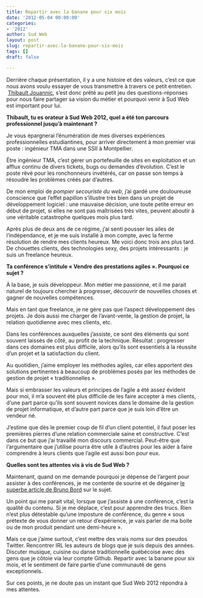```yaml
---
title: Repartir avec la banane pour six mois
date: '2012-05-04 00:00:00'
categories:
- '2012'
author: Sud Web
layout: post
slug: repartir-avec-la-banane-pour-six-mois
tags: []
draft: false

---
```

Derrière chaque présentation, il y a une histoire et des valeurs, c&rsquo;est ce que nous avons voulu essayer de vous transmettre à travers ce petit entretien.  [Thibault Jouannic](http://sudweb.fr/2012/speaker/thibault-jouannic/), s&rsquo;est donc prêté au petit jeu des questions-réponses pour nous faire partager sa vision du métier et pourquoi venir à Sud Web est important pour lui.

**Thibault, tu es orateur à Sud Web 2012, quel a été ton parcours professionnel jusqu&rsquo;à maintenant ?**

Je vous épargnerai l&rsquo;énumération de mes diverses expériences professionnelles estudiantines, pour arriver directement à mon premier vrai poste : ingénieur TMA dans une <abbr>SSII</abbr> à Montpellier.

Être ingénieur TMA, c&rsquo;est gérer un portefeuille de sites en exploitation et un afflux continu de divers tickets, bugs ou demandes d&rsquo;évolution. C&rsquo;est le poste rêvé pour les ronchonneurs invétérés, car on passe son temps à résoudre les problèmes créés par d&rsquo;autres.

De mon emploi de *pompier secouriste du web*, j&rsquo;ai gardé une douloureuse conscience que l&rsquo;effet papillon s&rsquo;illustre très bien dans un projet de développement logiciel : une mauvaise décision, une toute petite erreur en début de projet, si elles ne sont pas maîtrisées très vites, peuvent aboutir à une véritable catastrophe quelques mois plus tard.

Après plus de deux ans de ce régime, j&rsquo;ai senti pousser les ailes de l&rsquo;indépendance, et je me suis installé à mon compte, avec la ferme résolution de rendre mes clients heureux. Me voici donc trois ans plus tard. De chouettes clients, des technologies sexy, des projets intéressants : je suis un freelance heureux.

**Ta conférence s&rsquo;intitule « Vendre des prestations agiles ». Pourquoi ce sujet ?**

À la base, je suis développeur. Mon métier me passionne, et il me parait naturel de toujours chercher à progresser, découvrir de nouvelles choses et gagner de nouvelles compétences.

Mais en tant que freelance, je ne gère pas que l&rsquo;aspect développement des projets. Je dois aussi me charger de l&rsquo;avant-vente, la gestion de projet, la relation quotidienne avec mes clients, etc.

Dans les conférences auxquelles j&rsquo;assiste, ce sont des éléments qui sont souvent laissés de côté, au profit de la technique. Résultat : progresser dans ces domaines est plus difficile, alors qu&rsquo;ils sont essentiels à la réussite d&rsquo;un projet et la satisfaction du client.

Au quotidien, j&rsquo;aime employer les méthodes agiles, car elles apportent des solutions pertinentes à beaucoup de problèmes posés par les méthodes de gestion de projet « traditionnelles ».

Mais si embrasser les valeurs et principes de l&rsquo;agile a été assez évident pour moi, il m&rsquo;a souvent été plus difficile de les faire accepter à mes clients, d&rsquo;une part parce qu&rsquo;ils sont souvent novices dans le domaine de la gestion de projet informatique, et d&rsquo;autre part parce que je suis loin d&rsquo;être un vendeur né.

J&rsquo;estime que dès le premier coup de fil d&rsquo;un client potentiel, il faut poser les premières pierres d&rsquo;une relation commerciale saine et constructive. C&rsquo;est dans ce but que j&rsquo;ai travaillé mon discours commercial. Peut-être que l&rsquo;argumentaire que j&rsquo;utilise pourra être utile à d&rsquo;autres pour les aider à faire comprendre à leurs clients que l&rsquo;agile est aussi bon pour eux.

**Quelles sont tes attentes vis à vis de Sud Web ?**

Maintenant, quand on me demande pourquoi je dépense de l&rsquo;argent pour assister à des conférences, je me contente de sourire et de dégainer [le superbe article de Bruno Bord][2] sur le sujet.

Un point qui me parait vital, lorsque que j&rsquo;assiste à une conférence, c&rsquo;est la qualité du contenu. Si je me déplace, c&rsquo;est pour apprendre des trucs. Rien n&rsquo;est plus détestable qu&rsquo;une imposture de conférence, du genre « sous prétexte de vous donner un retour d&rsquo;expérience, je vais parler de ma boite ou de mon produit pendant une demi-heure ».

Mais ce que j&rsquo;aime surtout, c&rsquo;est mettre des vrais noms sur des pseudos Twitter. Rencontrer IRL les auteurs de blogs que je suis depuis des années. Discuter musique, cuisine ou danse traditionnelle québécoise avec des gens que je côtoie via leur compte Github. Repartir avec la banane pour six mois, et le sentiment de faire partie d&rsquo;une communauté de gens exceptionnels.

Sur ces points, je ne doute pas un instant que Sud Web 2012 répondra à mes attentes.

 [1]: http://sudweb.fr/2012/speaker/thibault-jouannic/ "Thibault Jouannic"
 [2]: http://jehaisleprintemps.net/blog/fr/2011/04/28/a-quoi-sert-une-conference/
